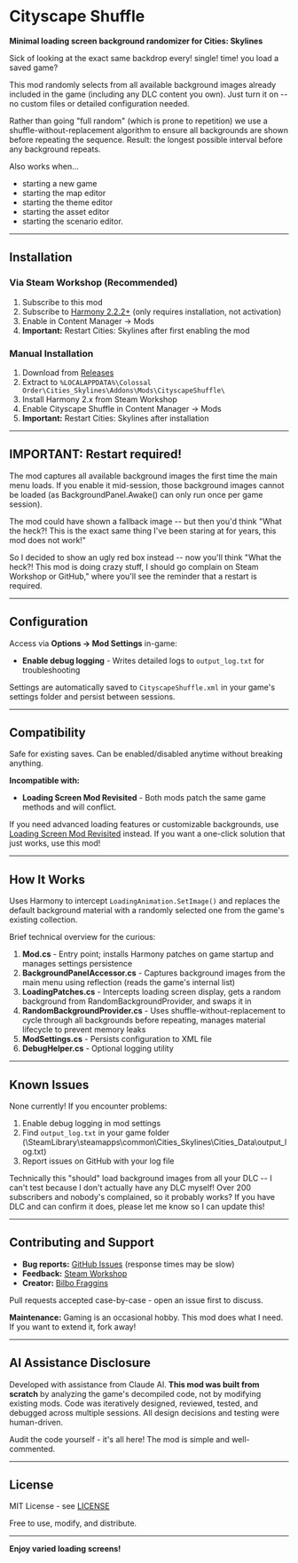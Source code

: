 # Cityscape Shuffle

**Minimal loading screen background randomizer for Cities: Skylines**

Sick of looking at the exact same backdrop every! single! time! you load a saved game?

This mod randomly selects from all available background images already included in the game (including any DLC content you own). Just turn it on -- no custom files or detailed configuration needed.

Rather than going "full random" (which is prone to repetition) we use a shuffle-without-replacement algorithm to ensure all backgrounds are shown before repeating the sequence. Result: the longest possible interval before any background repeats.

Also works when...
- starting a new game
- starting the map editor
- starting the theme editor
- starting the asset editor
- starting the scenario editor.

---

## Installation

### Via Steam Workshop (Recommended)
1. Subscribe to this mod
2. Subscribe to [Harmony 2.2.2+](https://steamcommunity.com/sharedfiles/filedetails/?id=2040656402) (only requires installation, not activation)
3. Enable in Content Manager → Mods
4. **Important:** Restart Cities: Skylines after first enabling the mod

### Manual Installation
1. Download from [Releases](https://github.com/Jeaudoir/Cityscape-Shuffle/releases)
2. Extract to `%LOCALAPPDATA%\Colossal Order\Cities_Skylines\Addons\Mods\CityscapeShuffle\`
3. Install Harmony 2.x from Steam Workshop
4. Enable Cityscape Shuffle in Content Manager → Mods
5. **Important:** Restart Cities: Skylines after installation

---

## IMPORTANT: Restart required!

The mod captures all available background images the first time the main menu loads. If you enable it mid-session, those background images cannot be loaded (as BackgroundPanel.Awake() can only run once per game session).

The mod could have shown a fallback image -- but then you'd think "What the heck?! This is the exact same thing I've been staring at for years, this mod does not work!"

So I decided to show an ugly red box instead -- now you'll think "What the heck?! This mod is doing crazy stuff, I should go complain on Steam Workshop or GitHub," where you'll see the reminder that a restart is required.

---

## Configuration

Access via **Options → Mod Settings** in-game:
- **Enable debug logging** - Writes detailed logs to `output_log.txt` for troubleshooting

Settings are automatically saved to `CityscapeShuffle.xml` in your game's settings folder and persist between sessions.

---

## Compatibility

Safe for existing saves. Can be enabled/disabled anytime without breaking anything.

**Incompatible with:**
- **Loading Screen Mod Revisited** - Both mods patch the same game methods and will conflict.

If you need advanced loading features or customizable backgrounds, use [Loading Screen Mod Revisited](https://steamcommunity.com/sharedfiles/filedetails/?id=2858591409) instead. If you want a one-click solution that just works, use this mod!

---

## How It Works

Uses Harmony to intercept `LoadingAnimation.SetImage()` and replaces the default background material with a randomly selected one from the game's existing collection.

Brief technical overview for the curious:

1. **Mod.cs** - Entry point; installs Harmony patches on game startup and manages settings persistence
2. **BackgroundPanelAccessor.cs** - Captures background images from the main menu using reflection (reads the game's internal list)
3. **LoadingPatches.cs** - Intercepts loading screen display, gets a random background from RandomBackgroundProvider, and swaps it in
4. **RandomBackgroundProvider.cs** - Uses shuffle-without-replacement to cycle through all backgrounds before repeating, manages material lifecycle to prevent memory leaks
5. **ModSettings.cs** - Persists configuration to XML file
6. **DebugHelper.cs** - Optional logging utility

---

## Known Issues

None currently! If you encounter problems:
1. Enable debug logging in mod settings
2. Find `output_log.txt` in your game folder (\SteamLibrary\steamapps\common\Cities_Skylines\Cities_Data\output_log.txt)
3. Report issues on GitHub with your log file

Technically this "should" load background images from all your DLC -- I can't test because I don't actually have any DLC myself! Over 200 subscribers and nobody's complained, so it probably works? If you have DLC and can confirm it does, please let me know so I can update this!

---

## Contributing and Support

- **Bug reports:** [GitHub Issues](https://github.com/Jeaudoir/Cityscape-Shuffle/issues) (response times may be slow)
- **Feedback:** [Steam Workshop](https://steamcommunity.com/sharedfiles/filedetails/?id=3571276458)
- **Creator:** [Bilbo Fraggins](https://steamcommunity.com/id/xd00d/myworkshopfiles/?appid=255710)

Pull requests accepted case-by-case - open an issue first to discuss.

**Maintenance:** Gaming is an occasional hobby. This mod does what I need. If you want to extend it, fork away!

---

## AI Assistance Disclosure

Developed with assistance from Claude AI. **This mod was built from scratch** by analyzing the game's decompiled code, not by modifying existing mods. Code was iteratively designed, reviewed, tested, and debugged across multiple sessions. All design decisions and testing were human-driven.

Audit the code yourself - it's all here! The mod is simple and well-commented.

---

## License

MIT License - see [LICENSE](LICENSE)

Free to use, modify, and distribute.

---

**Enjoy varied loading screens!**
